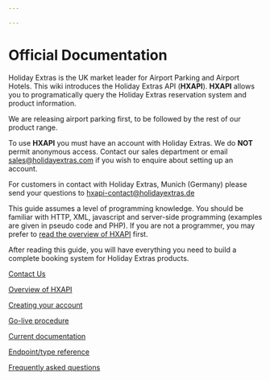 ```yaml
---

---
```


# Official Documentation


Holiday Extras is the UK market leader for Airport Parking and Airport Hotels. This wiki introduces the Holiday Extras API (**HXAPI**). **HXAPI** allows you to programatically query the Holiday Extras reservation system and product information.

We are releasing airport parking first, to be followed by the rest of our product range.

To use **HXAPI** you must have an account with Holiday Extras. We do **NOT** permit anonymous access. Contact our sales department or email <sales@holidayextras.com> if you wish to enquire about setting up an account.

For customers in contact with Holiday Extras, Munich (Germany) please send your questions to 
<hxapi-contact@holidayextras.de>

This guide assumes a level of programming knowledge. You should be familiar with HTTP, XML, javascript and server-side programming (examples are given in pseudo code and PHP). If you are not a programmer, you may prefer to [read the overview of HXAPI](/nontechoverview) first.

After reading this guide, you will have everything you need to build a complete booking system for Holiday Extras products.

[Contact Us](/contactus)

[Overview of HXAPI](/nontechoverview)

[Creating your account](/accounts)

[Go-live procedure](/golive)

[Current documentation](intro)

[Endpoint/type reference](hxapi/)

[Frequently asked questions](/faq)
